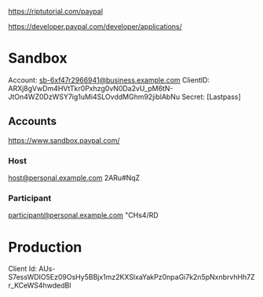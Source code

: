 https://riptutorial.com/paypal

https://developer.paypal.com/developer/applications/



# Sandbox

Account: sb-6xf47r2966941@business.example.com
ClientID: ARXj8gVwDm4HVtTkr0Pxhzg0vN0Da2vU_pM6tN-JtOn4WZ0DzWSY7ig1uMi4SLOvddMGhm92jiblAbNu
Secret: [Lastpass]


## Accounts

https://www.sandbox.paypal.com/

### Host

host@personal.example.com
2ARu#NqZ

### Participant
participant@personal.example.com
"CHs4/RD

# Production

Client Id: AUs-S7essWDIO5Ez09OsHy5BBjx1mz2KXSlxaYakPz0npaGi7k2n5pNxnbrvhHh7Zr_KCeWS4hwdedBl